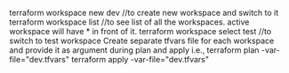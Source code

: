 terraform workspace new dev      //to create new workspace and switch to it
terraform workspace list         //to see list of all the workspaces. active workspace will have * in front of it.
terraform workspace select test  //to switch to test workspace 
Create separate tfvars file for each workspace and provide it as argument during plan and apply i.e.,
terraform plan -var-file="dev.tfvars"
terraform apply -var-file="dev.tfvars"
